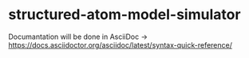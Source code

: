 # structured-atom-model-simulator

Documantation will be done in AsciiDoc -> https://docs.asciidoctor.org/asciidoc/latest/syntax-quick-reference/

